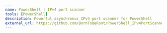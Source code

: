 ```yaml
---
name: PowerShell | IPv4 port scanner
tools: [PowerShell]
description: Powerful asynchronus IPv4 port scanner for PowerShell
external_url: https://github.com/BornToBeRoot/PowerShell_IPv4PortScanner
---
```


